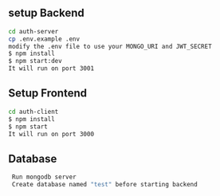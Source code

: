 ## setup Backend

```bash Run Backend
cd auth-server
cp .env.example .env
modify the .env file to use your MONGO_URI and JWT_SECRET
$ npm install
$ npm start:dev
It will run on port 3001
```

## Setup Frontend

```bash Run Frontend
cd auth-client
$ npm install
$ npm start
It will run on port 3000
```

## Database

```bash
 Run mongodb server
 Create database named "test" before starting backend
```
